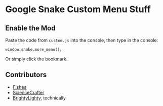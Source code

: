 # Google Snake Custom Menu Stuff

## Enable the Mod
Paste the code from `custom.js` into the console, then type in the console:
```
window.snake.more_menu();
```
Or simply click the bookmark.

## Contributors
* [Fishes](https://github.com/fizhes)
* [ScienceCrafter](https://github.com/ScienceCrafter)
* [BrightyLighty](https://github.com/BrightyLighty), technically 
